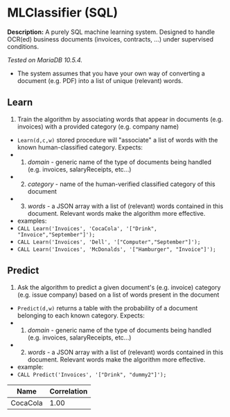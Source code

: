 # MLClassifier (SQL)

**Description:** A purely SQL machine learning system. Designed to handle OCR(ed) business documents (invoices, contracts, ...) under supervised conditions.

*Tested on MariaDB 10.5.4.*

- The system assumes that you have your own way of converting a document (e.g. PDF) into a list of unique (relevant) words.

## Learn 
1. Train the algorithm by associating words that appear in documents (e.g. invoices) with a provided category (e.g. company name)
  - `Learn(d,c,w)` stored procedure will "associate" a list of words with the known human-classified category. Expects: 
  - 1. *domain* - generic name of the type of documents being handled (e.g. invoices, salaryReceipts, etc...)
  - 2. *category* - name of the human-verified classified category of this document
  - 3. *words* - a JSON array with a list of (relevant) words contained in this document. Relevant words make the algorithm more effective.
  - examples:
  - `CALL Learn('Invoices', 'CocaCola', '["Drink", "Invoice","September"]');`
  - `CALL Learn('Invoices', 'Dell', '["Computer","September"]');`
  - `CALL Learn('Invoices', 'McDonalds', '["Hamburger", "Invoice"]');`
  
## Predict
1. Ask the algorithm to predict a given document's (e.g. invoice) category (e.g. issue company) based on a list of words present in the document
  - `Predict(d,w)` returns a table with the probability of a document belonging to each known category. Expects:
  - 1. *domain* - generic name of the type of documents being handled (e.g. invoices, salaryReceipts, etc...)
  - 2. *words* - a JSON array with a list of (relevant) words contained in this document. Relevant words make the algorithm more effective.
  - example:
  - `CALL Predict('Invoices', '["Drink", "dummy2"]');`

| Name | Correlation |
| ----------- | ----------- |
| CocaCola | 1.00 |
